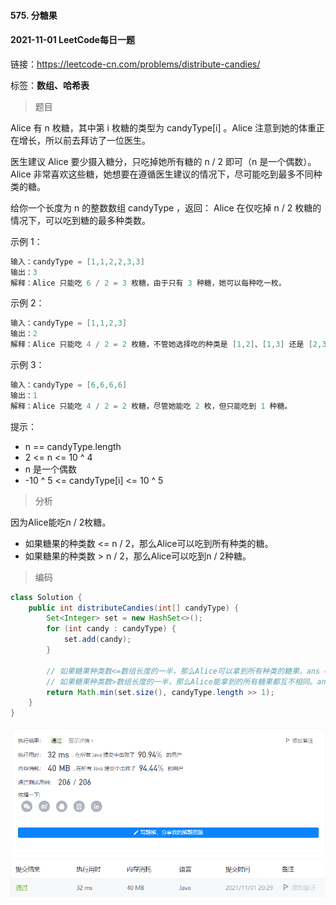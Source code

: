 #### 575. 分糖果

#### 2021-11-01 LeetCode每日一题

链接：https://leetcode-cn.com/problems/distribute-candies/

标签：**数组、哈希表**

> 题目

Alice 有 n 枚糖，其中第 i 枚糖的类型为 candyType[i] 。Alice 注意到她的体重正在增长，所以前去拜访了一位医生。

医生建议 Alice 要少摄入糖分，只吃掉她所有糖的 n / 2 即可（n 是一个偶数）。Alice 非常喜欢这些糖，她想要在遵循医生建议的情况下，尽可能吃到最多不同种类的糖。

给你一个长度为 n 的整数数组 candyType ，返回： Alice 在仅吃掉 n / 2 枚糖的情况下，可以吃到糖的最多种类数。

示例 1：

```java
输入：candyType = [1,1,2,2,3,3]
输出：3
解释：Alice 只能吃 6 / 2 = 3 枚糖，由于只有 3 种糖，她可以每种吃一枚。
```

示例 2：

```java
输入：candyType = [1,1,2,3]
输出：2
解释：Alice 只能吃 4 / 2 = 2 枚糖，不管她选择吃的种类是 [1,2]、[1,3] 还是 [2,3]，她只能吃到两种不同类的糖。
```

示例 3：

```java
输入：candyType = [6,6,6,6]
输出：1
解释：Alice 只能吃 4 / 2 = 2 枚糖，尽管她能吃 2 枚，但只能吃到 1 种糖。
```


提示：

- n == candyType.length
- 2 <= n <= 10 ^ 4
- n 是一个偶数
- -10 ^ 5 <= candyType[i] <= 10 ^ 5

> 分析

因为Alice能吃n / 2枚糖。

- 如果糖果的种类数 <= n / 2，那么Alice可以吃到所有种类的糖。
- 如果糖果的种类数 > n / 2，那么Alice可以吃到n / 2种糖。

> 编码

```java
class Solution {
    public int distributeCandies(int[] candyType) {
        Set<Integer> set = new HashSet<>();
        for (int candy : candyType) {
            set.add(candy);
        }

        // 如果糖果种类数<=数组长度的一半，那么Alice可以拿到所有种类的糖果。ans = 糖果种类数
        // 如果糖果种类数>数组长度的一半，那么Alice能拿到的所有糖果都互不相同。ans = candyType.length/2
        return Math.min(set.size(), candyType.length >> 1);
    }
}
```

![image-20211101202933151](575.分糖果.assets/image-20211101202933151.png)